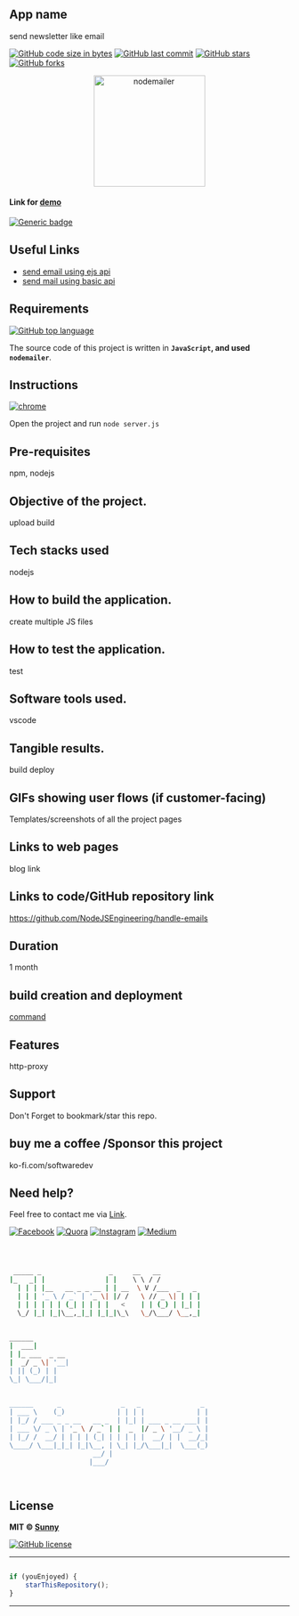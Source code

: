 ## App name
send newsletter like email

[![GitHub code size in bytes](https://img.shields.io/github/languages/code-size/NodeJSEngineering/handle-emails?logo=github&style=social)](https://github.com/NodeJSEngineering/) [![GitHub last commit](https://img.shields.io/github/last-commit/NodeJSEngineering/handle-emails?style=social&logo=git)](https://github.com/NodeJSEngineering/) [![GitHub stars](https://img.shields.io/github/stars/NodeJSEngineering/handle-emails?style=social)](https://github.com/NodeJSEngineering/handle-emails/stargazers) [![GitHub forks](https://img.shields.io/github/forks/NodeJSEngineering/handle-emails?style=social&logo=git)](https://github.com/NodeJSEngineering/handle-emails/network)

<p align="center">
<a href="#">
<img src="" width="200px" alt="nodemailer"/>
</a>
</p>

#### Link for [demo](#) 
[![Generic badge](https://img.shields.io/badge/view-demo-orange)](#)

## Useful Links

- [send email using ejs api](http://localhost:3000/send-email)
- [send mail using basic api](http://localhost:3000/basic)


## Requirements

[![GitHub top language](https://img.shields.io/github/languages/top/NodeJSEngineering/handle-emails?logo=html&style=social)](https://github.com/NodeJSEngineering/)

The source code of this project is written in **`JavaScript`, and used `nodemailer`**. 

## Instructions

[![chrome](https://img.shields.io/badge/Open-project-lightgrey.svg?logo=google-chrome&style=popout&logoColor=red)](#)

Open the project and run `node server.js`

## Pre-requisites
npm, nodejs
## Objective of the project.
upload build
## Tech stacks used
nodejs
## How to build the application.
create multiple JS files
## How to test the application.
test
## Software tools used.
vscode
## Tangible results.
build deploy
## GIFs showing user flows (if customer-facing)
Templates/screenshots of all the project pages

## Links to web pages
blog link
## Links to code/GitHub repository link
https://github.com/NodeJSEngineering/handle-emails
## Duration
1 month
## build creation and deployment
[command](https://dashboard.heroku.com/apps/testnodeappnew)
## Features
http-proxy

## Support
Don't Forget to bookmark/star this repo.

## buy me a coffee /Sponsor this project
ko-fi.com/softwaredev

## Need help?

Feel free to contact me via [Link](https://bio.link/angulardev).

[![Facebook](https://img.shields.io/badge/Facebook-add-blue.svg?logo=facebook&logoColor=white)](https://www.facebook.com/learnangular2plus/) [![Quora](https://img.shields.io/badge/Quora-ask-red.svg?logo=quora)](https://www.quora.com/profile/Sunny-Gupta-208) [![Instagram](https://img.shields.io/badge/Instagram-follow-purple.svg?logo=instagram&logoColor=white)](https://www.instagram.com/angular_development/) [![Medium](https://img.shields.io/badge/Medium-follow-black.svg?logo=medium&logoColor=white)](https://eraoftech.medium.com/ )


```bash



 _____ _                 _     __   __            
|_   _| |               | |    \ \ / /            
  | | | |__   __ _ _ __ | | __  \ V /___  _   _   
  | | | '_ \ / _` | '_ \| |/ /   \ // _ \| | | |  
  | | | | | | (_| | | | |   <    | | (_) | |_| |  
  \_/ |_| |_|\__,_|_| |_|_|\_\   \_/\___/ \__,_|  
                                                  
                                                  
______                                            
|  ___|                                           
| |_ ___  _ __                                    
|  _/ _ \| '__|                                   
| || (_) | |                                      
\_| \___/|_|                                      
                                                  
                                                  
______      _               _   _               _ 
| ___ \    (_)             | | | |             | |
| |_/ / ___ _ _ __   __ _  | |_| | ___ _ __ ___| |
| ___ \/ _ \ | '_ \ / _` | |  _  |/ _ \ '__/ _ \ |
| |_/ /  __/ | | | | (_| | | | | |  __/ | |  __/_|
\____/ \___|_|_| |_|\__, | \_| |_/\___|_|  \___(_)
                     __/ |                        
                    |___/                         

 


```

## License

**MIT &copy; [Sunny](https://github.com/NodeJSEngineering/handle-emails/blob/master/LICENSE)**

[![GitHub license](https://img.shields.io/github/license/NodeJSEngineering/handle-emails?style=social&logo=github)](https://github.com/NodeJSEngineering/handle-emails/blob/master/LICENSE)

---------

```javascript

if (youEnjoyed) {
    starThisRepository();
}

```

-----------


